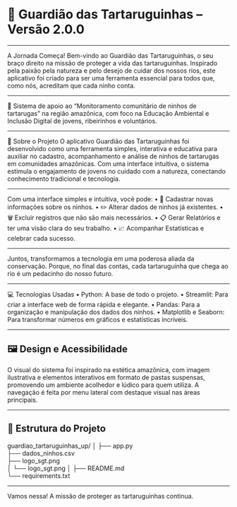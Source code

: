 # 🐢 Guardião das Tartaruguinhas – Versão 2.0.0
________________________________________
A Jornada Começa!
Bem-vindo ao Guardião das Tartaruguinhas, o seu braço direito na missão de proteger a vida das tartaruguinhas. Inspirado pela paixão pela natureza e pelo desejo de cuidar dos nossos rios, este aplicativo foi criado para ser uma ferramenta essencial para todos que, como nós, acreditam que cada ninho conta.
________________________________________
🌿 Sistema de apoio ao “Monitoramento comunitário de ninhos de tartarugas” na região amazônica, com foco na Educação Ambiental e Inclusão Digital de jovens, ribeirinhos e voluntários.
________________________________________
📌 Sobre o Projeto
O aplicativo Guardião das Tartaruguinhas foi desenvolvido como uma ferramenta simples, interativa e educativa para auxiliar no cadastro, acompanhamento e análise de ninhos de tartarugas em comunidades amazônicas. Com uma interface intuitiva, o sistema estimula o engajamento de jovens no cuidado com a natureza, conectando conhecimento tradicional e tecnologia.
________________________________________
Com uma interface simples e intuitiva, você pode:
•	📝 Cadastrar novas informações sobre os ninhos.
•	✏️ Alterar dados de ninhos já existentes.
•	🗑️ Excluir registros que não são mais necessários.
•	📋 Gerar Relatórios e ter uma visão clara do seu trabalho.
•	📈 Acompanhar Estatísticas e celebrar cada sucesso.
________________________________________
Juntos, transformamos a tecnologia em uma poderosa aliada da conservação. Porque, no final das contas, cada tartaruguinha que chega ao rio é um pedacinho do nosso futuro.
________________________________________
💻 Tecnologias Usadas
•	Python: A base de todo o projeto.
•	Streamlit: Para criar a interface web de forma rápida e elegante.
•	Pandas: Para a organização e manipulação dos dados dos ninhos.
•	Matplotlib e Seaborn: Para transformar números em gráficos e estatísticas incríveis.
________________________________________
## 🖼️ Design e Acessibilidade
O visual do sistema foi inspirado na estética amazônica, com imagem ilustrativa e elementos interativos em formato de pastas suspensas, promovendo um ambiente acolhedor e lúdico para quem utiliza. A navegação é feita por menu lateral com destaque visual nas áreas principais.
________________________________________
## 📂 Estrutura do Projeto
guardiao_tartaruguinhas_up/
│
├── app.py                        
├── dados_ninhos.csv             
├── logo_sgt.png                 
│   └── logo_sgt.png
│   ├── README.md                    
└── requirements.txt             
________________________________________
Vamos nessa! A missão de proteger as tartaruguinhas continua.
